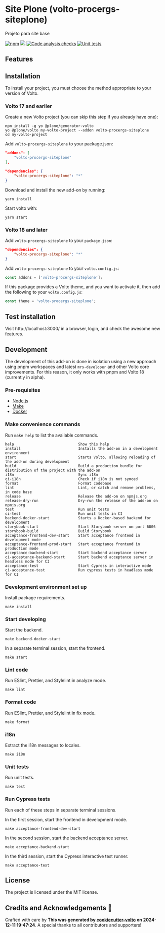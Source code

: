 # Site Plone (volto-procergs-siteplone)

Projeto para site base

[![npm](https://img.shields.io/npm/v/volto-procergs-siteplone)](https://www.npmjs.com/package/volto-procergs-siteplone)
[![](https://img.shields.io/badge/-Storybook-ff4785?logo=Storybook&logoColor=white&style=flat-square)](https://PROCERGS.github.io/volto-procergs-siteplone/)
[![Code analysis checks](https://github.com/PROCERGS/volto-procergs-siteplone/actions/workflows/code.yml/badge.svg)](https://github.com/PROCERGS/volto-procergs-siteplone/actions/workflows/code.yml)
[![Unit tests](https://github.com/PROCERGS/volto-procergs-siteplone/actions/workflows/unit.yml/badge.svg)](https://github.com/PROCERGS/volto-procergs-siteplone/actions/workflows/unit.yml)

## Features

<!-- List your awesome features here -->

## Installation

To install your project, you must choose the method appropriate to your version of Volto.


### Volto 17 and earlier

Create a new Volto project (you can skip this step if you already have one):

```
npm install -g yo @plone/generator-volto
yo @plone/volto my-volto-project --addon volto-procergs-siteplone
cd my-volto-project
```

Add `volto-procergs-siteplone` to your package.json:

```JSON
"addons": [
    "volto-procergs-siteplone"
],

"dependencies": {
    "volto-procergs-siteplone": "*"
}
```

Download and install the new add-on by running:

```
yarn install
```

Start volto with:

```
yarn start
```

### Volto 18 and later

Add `volto-procergs-siteplone` to your `package.json`:

```json
"dependencies": {
    "volto-procergs-siteplone": "*"
}
```

Add `volto-procergs-siteplone` to your `volto.config.js`:

```javascript
const addons = ['volto-procergs-siteplone'];
```

If this package provides a Volto theme, and you want to activate it, then add the following to your `volto.config.js`:

```javascript
const theme = 'volto-procergs-siteplone';
```

## Test installation

Visit http://localhost:3000/ in a browser, login, and check the awesome new features.


## Development

The development of this add-on is done in isolation using a new approach using pnpm workspaces and latest `mrs-developer` and other Volto core improvements.
For this reason, it only works with pnpm and Volto 18 (currently in alpha).


### Pre-requisites

-   [Node.js](https://6.docs.plone.org/install/create-project.html#node-js)
-   [Make](https://6.docs.plone.org/install/create-project.html#make)
-   [Docker](https://6.docs.plone.org/install/create-project.html#docker)


### Make convenience commands

Run `make help` to list the available commands.

```text
help                             Show this help
install                          Installs the add-on in a development environment
start                            Starts Volto, allowing reloading of the add-on during development
build                            Build a production bundle for distribution of the project with the add-on
i18n                             Sync i18n
ci-i18n                          Check if i18n is not synced
format                           Format codebase
lint                             Lint, or catch and remove problems, in code base
release                          Release the add-on on npmjs.org
release-dry-run                  Dry-run the release of the add-on on npmjs.org
test                             Run unit tests
ci-test                          Run unit tests in CI
backend-docker-start             Starts a Docker-based backend for development
storybook-start                  Start Storybook server on port 6006
storybook-build                  Build Storybook
acceptance-frontend-dev-start    Start acceptance frontend in development mode
acceptance-frontend-prod-start   Start acceptance frontend in production mode
acceptance-backend-start         Start backend acceptance server
ci-acceptance-backend-start      Start backend acceptance server in headless mode for CI
acceptance-test                  Start Cypress in interactive mode
ci-acceptance-test               Run cypress tests in headless mode for CI
```

### Development environment set up

Install package requirements.

```shell
make install
```

### Start developing

Start the backend.

```shell
make backend-docker-start
```

In a separate terminal session, start the frontend.

```shell
make start
```

### Lint code

Run ESlint, Prettier, and Stylelint in analyze mode.

```shell
make lint
```

### Format code

Run ESlint, Prettier, and Stylelint in fix mode.

```shell
make format
```

### i18n

Extract the i18n messages to locales.

```shell
make i18n
```

### Unit tests

Run unit tests.

```shell
make test
```

### Run Cypress tests

Run each of these steps in separate terminal sessions.

In the first session, start the frontend in development mode.

```shell
make acceptance-frontend-dev-start
```

In the second session, start the backend acceptance server.

```shell
make acceptance-backend-start
```

In the third session, start the Cypress interactive test runner.

```shell
make acceptance-test
```

## License

The project is licensed under the MIT license.

## Credits and Acknowledgements 🙏

Crafted with care by **This was generated by [cookiecutter-volto](https://github.com/plone/cookiecutter-volto/frontend_addon) on 2024-12-11 19:47:24**. A special thanks to all contributors and supporters!
